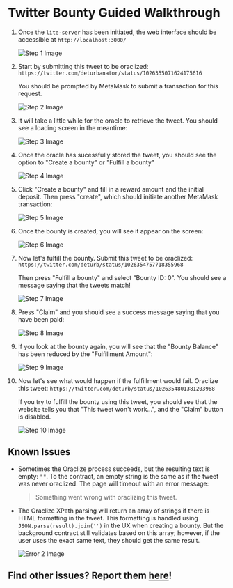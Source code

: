 # Twitter Bounty Guided Walkthrough

1) Once the `lite-server` has been initiated, the web interface should be accessible at `http://localhost:3000/`

    ![Step 1 Image](./twitter-bounty/src/img/Twitter-Bounty-Walkthrough/Slide1.PNG)

2) Start by submitting this tweet to be oraclized: `https://twitter.com/deturbanator/status/1026355071624175616`

    You should be prompted by MetaMask to submit a transaction for this request.

    ![Step 2 Image](./twitter-bounty/src/img/Twitter-Bounty-Walkthrough/Slide2.PNG)

3) It will take a little while for the oracle to retrieve the tweet. You should see a loading screen in the meantime:

    ![Step 3 Image](./twitter-bounty/src/img/Twitter-Bounty-Walkthrough/Slide3.PNG)

4) Once the oracle has sucessfully stored the tweet, you should see the option to "Create a bounty" or "Fulfill a bounty"

    ![Step 4 Image](./twitter-bounty/src/img/Twitter-Bounty-Walkthrough/Slide4.PNG)

5) Click "Create a bounty" and fill in a reward amount and the initial deposit. Then press "create", which should initiate another MetaMask transaction:

    ![Step 5 Image](./twitter-bounty/src/img/Twitter-Bounty-Walkthrough/Slide5.PNG)

6) Once the bounty is created, you will see it appear on the screen:

    ![Step 6 Image](./twitter-bounty/src/img/Twitter-Bounty-Walkthrough/Slide6.PNG)

7) Now let's fulfill the bounty. Submit this tweet to be oraclized: `https://twitter.com/deturb/status/1026354757718355968`

    Then press "Fulfill a bounty" and select "Bounty ID: 0". You should see a message saying that the tweets match!

    ![Step 7 Image](./twitter-bounty/src/img/Twitter-Bounty-Walkthrough/Slide7.PNG)

8) Press "Claim" and you should see a success message saying that you have been paid:

    ![Step 8 Image](./twitter-bounty/src/img/Twitter-Bounty-Walkthrough/Slide8.PNG)

9) If you look at the bounty again, you will see that the "Bounty Balance" has been reduced by the "Fulfillment Amount":

    ![Step 9 Image](./twitter-bounty/src/img/Twitter-Bounty-Walkthrough/Slide9.PNG)

10) Now let's see what would happen if the fulfillment would fail. Oraclize this tweet: `https://twitter.com/deturb/status/1026354801381203968`

    If you try to fulfill the bounty using this tweet, you should see that the website tells you that "This tweet won't work...", and the "Claim" button is disabled.

    ![Step 10 Image](./twitter-bounty/src/img/Twitter-Bounty-Walkthrough/Slide10.PNG)

## Known Issues

* Sometimes the Oraclize process succeeds, but the resulting text is empty: `""`. To the contract, an empty string is the same as if the tweet was never oraclized. The page will timeout with an error message:

    > Something went wrong with oraclizing this tweet.

* The Oraclize XPath parsing will return an array of strings if there is HTML formatting in the tweet. This formatting is handled using `JSON.parse(result).join('')` in the UX when creating a bounty. But the background contract still validates based on this array; however, if the user uses the exact same text, they should get the same result.

    ![Error 2 Image](./twitter-bounty/src/img/Twitter-Bounty-Walkthrough/Error2.PNG)

## Find other issues? Report them [here](https://github.com/shawntabrizi/Ethereum-Twitter-Bounty/issues)!
